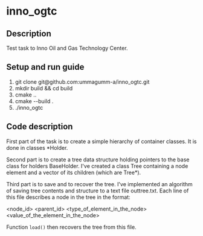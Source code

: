 # inno_ogtc

## Description
Test task to Inno Oil and Gas Technology Center.

## Setup and run guide
<ol>
<li>git clone git@github.com:ummagumm-a/inno_ogtc.git</li>
<li>mkdir build && cd build</li>
<li>cmake ..</li>
<li>cmake --build .</li>
<li>./inno_ogtc</li>
</ol>

## Code description
First part of the task is to create a simple hierarchy of container classes. It is done in classes *Holder.

Second part is to create a tree data structure holding pointers to the base class for holders BaseHolder. 
I've created a class Tree containing a node element and a vector of its children (which are Tree*).

Third part is to save and to recover the tree. I've implemented an algorithm of saving tree contents and structure to 
a text file outtree.txt. Each line of this file describes a node in the tree in the format:

<node_id> <parent_id> <type_of_element_in_the_node> <value_of_the_element_in_the_node>
  
Function `load()` then recovers the tree from this file.
